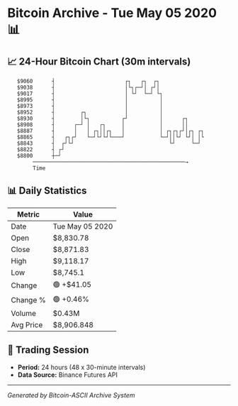 # Bitcoin Archive - Tue May 05 2020 📊

## 📈 24-Hour Bitcoin Chart (30m intervals)

```
   $9060      ┤                      ┌┐   ┌┐  ┌┐               
   $9038      ┤                      │└┐┌─┘│ ┌┘│               
   $9017      ┤                      │ └┘  └─┘ └┐              
   $8995      ┤                      │          │              
   $8973      ┤                      │          │              
   $8952      ┤        ┌┐            │          │              
   $8930      ┤        │└┐          ┌┘          │      ┌┐      
   $8908      ┤      ┌─┘ │   ┌┐     │           │      ││      
   $8887      ┤      │   │ ┌┐││┌┐   │           │ ┌┐┌┐┌┘│┌┐ ┌┐ 
   $8865      ┤   ┌┐┌┘   └─┘└┘└┘└───┘           └─┘││└┘ └┘│ │└ 
   $8843      ┤  ┌┘└┘                              └┘     └─┘  
   $8822      ┤ ┌┘                                             
   $8800      ┼─┘                                              
        ────────────────────────────────────────────────→
        Time
```

## 📊 Daily Statistics

| Metric | Value |
|--------|-------|
| Date | Tue May 05 2020 |
| Open | $8,830.78 |
| Close | $8,871.83 |
| High | $9,118.17 |
| Low | $8,745.1 |
| Change | 🟢 +$41.05 |
| Change % | 🟢 +0.46% |
| Volume | $0.43M |
| Avg Price | $8,906.848 |

## 📅 Trading Session

- **Period:** 24 hours (48 x 30-minute intervals)
- **Data Source:** Binance Futures API

---
*Generated by Bitcoin-ASCII Archive System*
